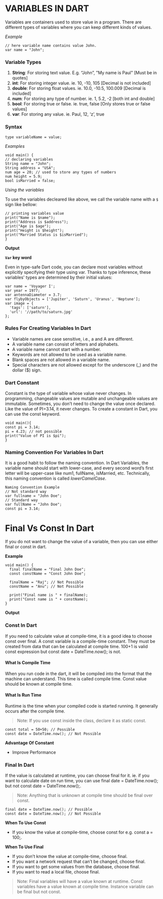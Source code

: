 
# VARIABLES IN DART

Variables are containers used to store value in a program. There are different types of variables where you can keep different kinds of values. 

*Example*

```
// here variable name contains value John.
var name = "John"; 
```


### Variable Types

1. **String**: For storing text value. E.g. “John”, "My name is Paul" [Must be in quotes]
2. **int**: For storing integer value. ie. 10, -10, 105 [Decimal is not included]
3. **double**: For storing float values. ie. 10.0, -10.5, 100.009 [Decimal is included]
4. **num**: For storing any type of number. ie. 1, 5.2, -2 [both int and double]
5. **bool**: For storing true or false. ie. true, false [Only stores true or false values]
6. **var**: For storing any value. ie. Paul, 12, ‘z’, true

### Syntax

`type variableName = value;`

*Examples*

```
void main() {
// declaring variables
String name = "John";
String address = "USA";  
num age = 20; // used to store any types of numbers 
num height = 5.9;
bool isMarried = false;
```

*Using the variables*

To use the variables decleared like above, we call the variable name with a `$` sign like bellow: 

``` 
// printing variables value   
print("Name is $name");
print("Address is $address");
print("Age is $age");
print("Height is $height");
print("Married Status is $isMarried");
}
```

**Output**

**`Var` key word**

Even in type-safe Dart code, you can declare most variables without explicitly specifying their type using var. Thanks to type inference, these variables' types are determined by their initial values:

```
var name = 'Voyager I';
var year = 1977;
var antennaDiameter = 3.7;
var flybyObjects = ['Jupiter', 'Saturn', 'Uranus', 'Neptune'];
var image = {
  'tags': ['saturn'],
  'url': '//path/to/saturn.jpg'
};
```


### Rules For Creating Variables In Dart
- Variable names are case sensitive, i.e., a and A are different.
- A variable name can consist of letters and alphabets.
- A variable name cannot start with a number.
- Keywords are not allowed to be used as a variable name.
- Blank spaces are not allowed in a variable name.
- Special characters are not allowed except for the underscore (_) and the dollar ($) sign.

### Dart Constant

Constant is the type of variable whose value never changes. In programming, changeable values are mutable and unchangeable values are immutable. Sometimes, you don’t need to change the value once declared. Like the value of PI=3.14, it never changes. To create a constant in Dart, you can use the const keyword.

```
void main(){
const pi = 3.14;
pi = 4.23; // not possible  
print("Value of PI is $pi");
}
```

### Naming Convention For Variables In Dart
It is a good habit to follow the naming convention. In Dart Variables, the variable name should start with lower-case, and every second word’s first letter will be upper-case like num1, fullName, isMarried, etc. Technically, this naming convention is called *lowerCamelCase*.

```
Naming Convention Example
// Not standard way
var fullname = "John Doe";
// Standard way
var fullName = "John Doe";
const pi = 3.14;
```


# Final Vs Const In Dart
If you do not want to change the value of a variable, then you can use either final or const in dart.

**Example**

```
void main() {
  final finalName = "Final John Doe";
  const constName = "Const John Doe";

  finalName = "Raj"; // Not Possible
  constName = "Anu"; // Not Possible

  print("Final name is " + finalName);
  print("Const name is " + constName);
}
```

**Output**

### Const In Dart

If you need to calculate value at compile-time, it is a good idea to choose const over final. A const variable is a compile-time constant. They must be created from data that can be calculated at compile time. 100+1 is valid const expression but const date = DateTime.now(); is not.

#### What Is Compile Time
When you run code in the dart, it will be compiled into the format that the machine can understand. This time is called compile time. Const value should be known at compile time.

#### What Is Run Time
Runtime is the time when your compiled code is started running. It generally occurs after the compile time.


> Note: If you use const inside the class, declare it as static const.

```
const total = 50+50; // Possible
const date = DateTime.now(); // Not Possible
```

**Advantage Of Constant**

- Improve Performance

### Final In Dart
If the value is calculated at runtime, you can choose final for it.  ie. if you want to calculate date on run time, you can use final date = DateTime.now(); but not const date = DateTime.now();.


> Note: Anything that is unknown at compile time should be final over const.

```
final date = DateTime.now(); // Possible
const date = DateTime.now(); // Not Possible
```

**When To Use Const**

- If you know the value at compile-time, choose const for e.g. const a = 100;.

**When To Use Final**

- If you don’t know the value at compile-time, choose final.
- If you want a network request that can’t be changed, choose final.
- If you want to get some values from the database, choose final.
- If you want to read a local file, choose final.


> Note: Final variables will have a value known at runtime. Const variables have a value known at compile time. Instance variable can be final but not const.